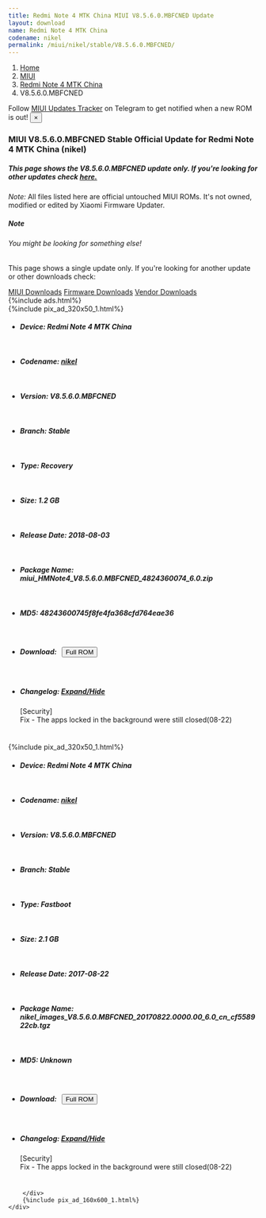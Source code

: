 ```yaml
---
title: Redmi Note 4 MTK China MIUI V8.5.6.0.MBFCNED Update
layout: download
name: Redmi Note 4 MTK China
codename: nikel
permalink: /miui/nikel/stable/V8.5.6.0.MBFCNED/
---
```

<nav aria-label="breadcrumb">
    <ol class="breadcrumb">
        <li class="breadcrumb-item"><a href="/">Home</a></li>
        <li class="breadcrumb-item"><a href="/miui/">MIUI</a></li>
        <li class="breadcrumb-item"><a href="/miui/nikel/">Redmi Note 4 MTK China</a></li>
        <li class="breadcrumb-item active" aria-current="page">V8.5.6.0.MBFCNED</li>
    </ol>
</nav>
<div class="alert alert-primary alert-dismissible fade show" role="alert">
    Follow <a href="https://t.me/MIUIUpdatesTracker" class="alert-link">MIUI Updates Tracker</a> on Telegram to get
    notified when a new ROM is out!
    <button type="button" class="close" data-dismiss="alert" aria-label="Close">
        <span aria-hidden="true">&times;</span>
    </button>
</div>
<div class="col-12 mx-auto">
    <h3 class="title bg-light p-2 rounded">MIUI V8.5.6.0.MBFCNED Stable Official Update for Redmi Note 4 MTK China (nikel)</h3>
    <h5>This page shows the V8.5.6.0.MBFCNED update only. If you're looking for other updates check
        <a href="/miui/nikel/">here.</a></h5>
    <p><i>Note: </i>All files listed here are official untouched MIUI ROMs.
        It's not owned, modified or edited by Xiaomi Firmware Updater.</p>
    <div class="card">
        <div class="card-body">
            <h5 class="card-title">Note</h5>
            <h6 class="card-subtitle mb-2 text-muted">You might be looking for something else!</h6>
            <p class="card-text">This page shows a single update only.
                If you're looking for another update or other downloads check:</p>
            <a href="/miui/" class="card-link">MIUI Downloads</a>
            <a href="/firmware/" class="card-link">Firmware Downloads</a>
            <a href="/vendor/" class="card-link">Vendor Downloads</a>
        </div>
    </div>
    {%include ads.html%}
    <div class="row justify-content-center">
        <div class="col-10" id="downloads">
                    <div class="card card-body">
            {%include pix_ad_320x50_1.html%}
            <ul class="list-unstyled">
                <li style="padding-bottom: 10px;">
                    <h5><b>Device: </b>Redmi Note 4 MTK China</h5>
                </li>
                <li style="padding-bottom: 10px;">
                    <h5><b>Codename: </b> <a href="/miui/nikel/" target="_blank">nikel</a> </h5>
                </li>
                <li style="padding-bottom: 10px;">
                    <h5><b>Version: </b>V8.5.6.0.MBFCNED</h5>
                </li>
                <li style="padding-bottom: 10px;">
                    <h5><b>Branch: </b>Stable</h5>
                </li>
                <li style="padding-bottom: 10px;">
                    <h5><b>Type: </b>Recovery</h5>
                </li>
                <li style="padding-bottom: 10px;">
                    <h5><b>Size: </b>1.2 GB</h5>
                </li>
                <li style="padding-bottom: 10px;">
                    <h5><b>Release Date: </b>2018-08-03</h5>
                </li>
                <li style="padding-bottom: 10px;">
                    <h5><b>Package Name: </b><span id="filename" class="text-dark">miui_HMNote4_V8.5.6.0.MBFCNED_4824360074_6.0.zip</span></h5>
                </li>
                <li style="padding-bottom: 10px;">
                    <h5><b>MD5: </b><span id="md5" class="text-muted">48243600745f8fe4fa368cfd764eae36</span></h5>
                </li>
                <li style="padding-bottom: 10px;">
                    <h5><b>Download: </b><button type="button" id="download" class="btn btn-primary" style="margin: 7px;"
                            onclick="window.open('https://bigota.d.miui.com/V8.5.6.0.MBFCNED/miui_HMNote4_V8.5.6.0.MBFCNED_4824360074_6.0.zip', '_blank');"><i class="fa fa-download"></i> Full ROM</button></h5>
                </li>
                <li style="padding-bottom: 10px;">
                    <h5><b>Changelog: </b><a href="#nikel_1_changelog" data-toggle="collapse" role="button"
                            aria-expanded="false" aria-controls="nikel_1_changelog"> <i class="fa fa-arrow-down"
                                aria-hidden="true"></i> Expand/Hide</a></h5>
                    <div class="collapse" id="nikel_1_changelog">
                        <p id="changelog_text">[Security]<br>Fix - The apps locked in the background were still closed(08-22)</p>
                    </div>
                </li>
            </ul>
        </div>
        <div class="card card-body">
            {%include pix_ad_320x50_1.html%}
            <ul class="list-unstyled">
                <li style="padding-bottom: 10px;">
                    <h5><b>Device: </b>Redmi Note 4 MTK China</h5>
                </li>
                <li style="padding-bottom: 10px;">
                    <h5><b>Codename: </b> <a href="/miui/nikel/" target="_blank">nikel</a> </h5>
                </li>
                <li style="padding-bottom: 10px;">
                    <h5><b>Version: </b>V8.5.6.0.MBFCNED</h5>
                </li>
                <li style="padding-bottom: 10px;">
                    <h5><b>Branch: </b>Stable</h5>
                </li>
                <li style="padding-bottom: 10px;">
                    <h5><b>Type: </b>Fastboot</h5>
                </li>
                <li style="padding-bottom: 10px;">
                    <h5><b>Size: </b>2.1 GB</h5>
                </li>
                <li style="padding-bottom: 10px;">
                    <h5><b>Release Date: </b>2017-08-22</h5>
                </li>
                <li style="padding-bottom: 10px;">
                    <h5><b>Package Name: </b><span id="filename" class="text-dark">nikel_images_V8.5.6.0.MBFCNED_20170822.0000.00_6.0_cn_cf558922cb.tgz</span></h5>
                </li>
                <li style="padding-bottom: 10px;">
                    <h5><b>MD5: </b><span id="md5" class="text-muted">Unknown</span></h5>
                </li>
                <li style="padding-bottom: 10px;">
                    <h5><b>Download: </b><button type="button" id="download" class="btn btn-primary" style="margin: 7px;"
                            onclick="window.open('https://bigota.d.miui.com/V8.5.6.0.MBFCNED/nikel_images_V8.5.6.0.MBFCNED_20170822.0000.00_6.0_cn_cf558922cb.tgz', '_blank');"><i class="fa fa-download"></i> Full ROM</button></h5>
                </li>
                <li style="padding-bottom: 10px;">
                    <h5><b>Changelog: </b><a href="#nikel_2_changelog" data-toggle="collapse" role="button"
                            aria-expanded="false" aria-controls="nikel_2_changelog"> <i class="fa fa-arrow-down"
                                aria-hidden="true"></i> Expand/Hide</a></h5>
                    <div class="collapse" id="nikel_2_changelog">
                        <p id="changelog_text">[Security]<br>Fix - The apps locked in the background were still closed(08-22)</p>
                    </div>
                </li>
            </ul>
        </div>

        </div>
        {%include pix_ad_160x600_1.html%}
    </div>
</div>
